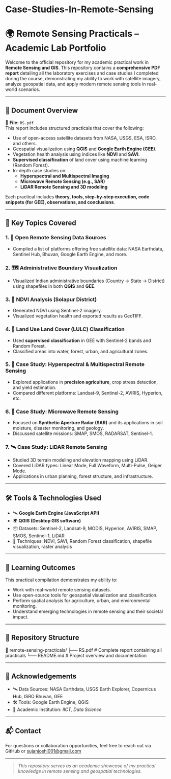 # Case-Studies-In-Remote-Sensing

# 🌍 Remote Sensing Practicals – Academic Lab Portfolio

Welcome to the official repository for my academic practical work in **Remote Sensing and GIS**. This repository contains a **comprehensive PDF report** detailing all the laboratory exercises and case studies I completed during the course, demonstrating my ability to work with satellite imagery, analyze geospatial data, and apply modern remote sensing tools in real-world scenarios.

---

## 📄 Document Overview

📘 **File:** `RS.pdf`  
This report includes structured practicals that cover the following:

- Use of open-access satellite datasets from NASA, USGS, ESA, ISRO, and others.
- Geospatial visualization using **QGIS** and **Google Earth Engine (GEE)**.
- Vegetation health analysis using indices like **NDVI** and **SAVI**.
- **Supervised classification** of land cover using machine learning (Random Forest).
- In-depth case studies on:
  - **Hyperspectral and Multispectral Imaging**
  - **Microwave Remote Sensing (e.g., SAR)**
  - **LiDAR Remote Sensing and 3D modeling**

Each practical includes **theory, tools, step-by-step execution, code snippets (for GEE), observations, and conclusions**.

---

## 🧠 Key Topics Covered

### 1. 🔗 Open Remote Sensing Data Sources
- Compiled a list of platforms offering free satellite data: NASA Earthdata, Sentinel Hub, Bhuvan, Google Earth Engine, and more.

### 2. 🗺️ Administrative Boundary Visualization
- Visualized Indian administrative boundaries (Country → State → District) using shapefiles in both **QGIS** and **GEE**.

### 3. 🌿 NDVI Analysis (Solapur District)
- Generated NDVI using Sentinel-2 imagery.
- Visualized vegetation health and exported results as GeoTIFF.

### 4. 🌾 Land Use Land Cover (LULC) Classification
- Used **supervised classification** in GEE with Sentinel-2 bands and Random Forest.
- Classified areas into water, forest, urban, and agricultural zones.

### 5. 🔬 Case Study: Hyperspectral & Multispectral Remote Sensing
- Explored applications in **precision agriculture**, crop stress detection, and yield estimation.
- Compared different platforms: Landsat-9, Sentinel-2, AVIRIS, Hyperion, etc.

### 6. 📡 Case Study: Microwave Remote Sensing
- Focused on **Synthetic Aperture Radar (SAR)** and its applications in soil moisture, disaster monitoring, and geology.
- Discussed satellite missions: SMAP, SMOS, RADARSAT, Sentinel-1.

### 7. 🛰️ Case Study: LiDAR Remote Sensing
- Studied 3D terrain modeling and elevation mapping using LiDAR.
- Covered LiDAR types: Linear Mode, Full Waveform, Multi-Pulse, Geiger Mode.
- Applications in urban planning, forest structure, and infrastructure.

---

## 🛠️ Tools & Technologies Used

- 🛰 **Google Earth Engine (JavaScript API)**
- 🌍 **QGIS (Desktop GIS software)**
- 📦 Datasets: Sentinel-2, Landsat-9, MODIS, Hyperion, AVIRIS, SMAP, SMOS, Sentinel-1, LiDAR
- 🧠 Techniques: NDVI, SAVI, Random Forest classification, shapefile visualization, raster analysis

---

## 🎯 Learning Outcomes

This practical compilation demonstrates my ability to:
- Work with real-world remote sensing datasets.
- Use open-source tools for geospatial visualization and classification.
- Perform spatial analysis for agriculture, urban, and environmental monitoring.
- Understand emerging technologies in remote sensing and their societal impact.

---

## 📁 Repository Structure

📁 remote-sensing-practicals/
├── RS.pdf # Complete report containing all practicals
└── README.md # Project overview and documentation


---

## 🙌 Acknowledgements

- 🛰 Data Sources: NASA Earthdata, USGS Earth Explorer, Copernicus Hub, ISRO Bhuvan, GEE
- 🛠 Tools: Google Earth Engine, QGIS
- 🏫 Academic Institution: *IICT, Data Science*

---

## 📬 Contact

For questions or collaboration opportunities, feel free to reach out via GitHub or sujanjoshi001@gmail.com

---

> _This repository serves as an academic showcase of my practical knowledge in remote sensing and geospatial technologies._
